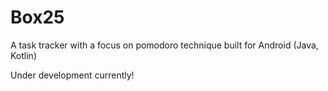 # Box25
A task tracker with a focus on pomodoro technique built for Android (Java, Kotlin)

Under development currently!
